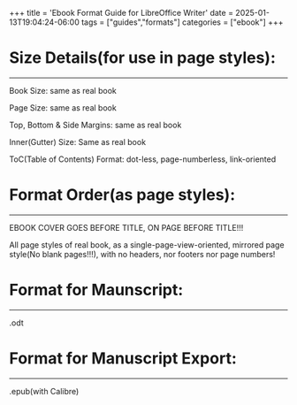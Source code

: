 +++
title = 'Ebook Format Guide for LibreOffice Writer'
date = 2025-01-13T19:04:24-06:00
tags = ["guides","formats"]
categories = ["ebook"]
+++

# Size Details(for use in page styles):  

----------------------------------

Book Size: same as real book

Page Size: same as real book

Top, Bottom & Side Margins: same as real book

Inner(Gutter) Size: Same as real book

ToC(Table of Contents) Format: dot-less, page-numberless, link-oriented


# Format Order(as page styles):  

----------------------------------

EBOOK COVER GOES BEFORE TITLE, ON PAGE BEFORE TITLE!!!

All page styles of real book, as a single-page-view-oriented, mirrored page 
style(No blank pages!!!), with no headers, nor footers nor page numbers!


# Format for Maunscript:  

-------------------------------------

.odt

# Format for Manuscript Export:  

-------------------------------------

.epub(with Calibre)